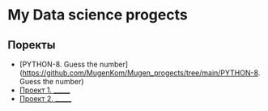 # My Data science progects

## Поректы

* [PYTHON-8. Guess the number](https://github.com/MugenKom/Mugen_progects/tree/main/PYTHON-8. Guess the number)
* [Проект 1. _____ ](______)
* [Проект 2. _____ ](______)